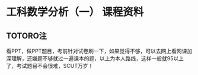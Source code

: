 # 工科数学分析（一） 课程资料

## TOTORO注
看PPT，做PPT题目，考前针对试卷刷一下，如果觉得不够，可以去网上看网课加深理解，还嫌题不够就过一遍课本的题，以上为本人路线，这样一般就95以上了，考试题目不会很难，SCUT万岁！
